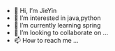 - 👋 Hi, I’m JieYin
- 👀 I’m interested in java,python
- 🌱 I’m currently learning spring
- 💞️ I’m looking to collaborate on ...
- 📫 How to reach me ...

<!---
LoveYouPikachu/LoveYouPikachu is a ✨ special ✨ repository because its `README.md` (this file) appears on your GitHub profile.
You can click the Preview link to take a look at your changes.
--->
